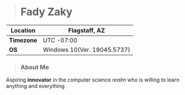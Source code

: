 > # Fady Zaky

| **Location** | Flagstaff, AZ |
| ------ | ------ |
| **Timezone** | UTC -07:00 |
| **OS** | Windows 10(Ver. 19045.5737) |

> ### About Me

Aspiring **innovator** in the computer science *realm* who is willing
to learn anything and everything


